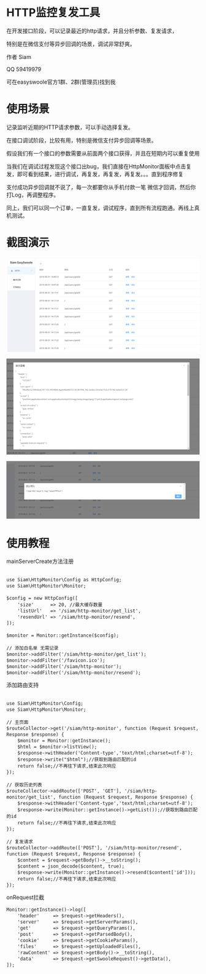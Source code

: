 # HTTP监控复发工具

在开发接口阶段，可以记录最近的http请求，并且分析参数、复发请求，

特别是在微信支付等异步回调的场景，调试非常舒爽。

作者 Siam 

QQ 59419979

可在easyswoole官方1群、2群(管理员)找到我

# 使用场景

记录监听近期的HTTP请求参数，可以手动选择复发。

在接口调试阶段，比较有用，特别是微信支付异步回调等场景。

假设我们有一个接口的参数需要从前面两个接口获得，并且在短期内可以重复使用

当我们在调试过程发现这个接口出bug，我们直接在HttpMonitor面板中点击复发，即可看到结果，进行调试，再复发，再复发，再复发。。。直到程序修复

支付成功异步回调就不说了，每一次都要你从手机付款一笔  微信才回调，然后你打Log，再调整程序。

同上，我们可以同一个订单，一直复发，调试程序，直到所有流程跑通。再线上真机测试。

# 截图演示

![首页](./src/Resource/index.png)

![请求详情](./src/Resource/viewrequest.png)

![复发请求](./src/Resource/resend.png)


# 使用教程

mainServerCreate方法注册
```

use Siam\HttpMonitor\Config as HttpConfig;
use Siam\HttpMonitor\Monitor;

$config = new HttpConfig([
    'size'      => 20, //最大缓存数量
    'listUrl'   => '/siam/http-monitor/get_list',
    'resendUrl' => '/siam/http-monitor/resend',
]);

$monitor = Monitor::getInstance($config);
    
// 添加白名单 无需记录
$monitor->addFilter('/siam/http-monitor/get_list');
$monitor->addFilter('/favicon.ico');
$monitor->addFilter('/siam/http-monitor');
$monitor->addFilter('/siam/http-monitor/resend');
```



添加路由支持
```

use Siam\HttpMonitor\Config;
use Siam\HttpMonitor\Monitor;

// 主页面
$routeCollector->get('/siam/http-monitor', function (Request $request, Response $response) {
    $monitor = Monitor::getInstance();
    $html = $monitor->listView();
    $response->withHeader('Content-type','text/html;charset=utf-8');
    $response->write("$html");//获取到路由匹配的id
    return false;//不再往下请求,结束此次响应
});

// 获取历史列表
$routeCollector->addRoute(['POST', 'GET'], '/siam/http-monitor/get_list', function (Request $request, Response $response) {
    $response->withHeader('Content-type','text/html;charset=utf-8');
    $response->write(Monitor::getInstance()->getList());//获取到路由匹配的id
    return false;//不再往下请求,结束此次响应
});

// 复发请求
$routeCollector->addRoute(['POST'], '/siam/http-monitor/resend', function (Request $request, Response $response) {
    $content = $request->getBody()->__toString();
    $content = json_decode($content, true);
    $response->write(Monitor::getInstance()->resend($content['id']));
    return false;//不再往下请求,结束此次响应
});

```


onRequest拦截
```
Monitor::getInstance()->log([
    'header'     => $request->getHeaders(),
    'server'     => $request->getServerParams(),
    'get'        => $request->getQueryParams(),
    'post'       => $request->getParsedBody(),
    'cookie'     => $request->getCookieParams(),
    'files'      => $request->getUploadedFiles(),
    'rawContent' => $request->getBody()->__toString(),
    'data'       => $request->getSwooleRequest()->getData(),
]);
```
